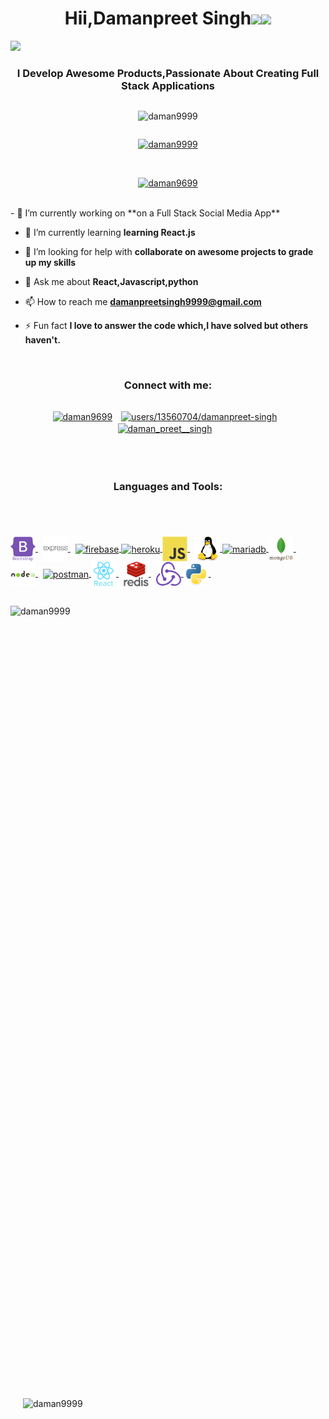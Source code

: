 
 <h1 align="center">Hii,Damanpreet Singh<img src="https://media.giphy.com/media/hvRJCLFzcasrR4ia7z/giphy.gif" width="28"><img src="https://c.tenor.com/uw88v6SSI1AAAAAC/starstruck-joypixels.gif" width="28" height:"28"> </h1><img src="https://media.giphy.com/media/hvRJCLFzcasrR4ia7z/giphy.gif" width="28"> </h1>
<h3 align="center" style="text-transform:capitalize;">I Develop Awesome Products,Passionate About Creating Full Stack Applications</h3>
<div class="trophiesWrapper" style="display:flex;flex-direction:column;align-items:center;justify-content:center;">
<p align="left"> <img src="https://komarev.com/ghpvc/?username=daman9999&label=Profile%20views&color=0e75b6&style=flat" alt="daman9999" /> </p>

<p align="center"> <a href="https://github.com/ryo-ma/github-profile-trophy"><img src="https://github-profile-trophy.vercel.app/?username=daman9999" alt="daman9999" /></a> </p>
<br/>
<p align="left"> <a href="https://twitter.com/daman9699" target="blank"><img src="https://img.shields.io/twitter/follow/daman9699?logo=twitter&style=for-the-badge" alt="daman9699" /></a> </p>
</div>
<br/>
- 🔭 I’m currently working on **on a Full Stack Social Media App**

- 🌱 I’m currently learning **learning React.js**

- 🤝 I’m looking for help with **collaborate on awesome projects to grade up my skills**

- 💬 Ask me about **React,Javascript,python**

- 📫 How to reach me **damanpreetsingh9999@gmail.com**

- ⚡ Fun fact **I love to answer the code which,I have solved but others haven't.**
<div class="trophiesWrapper" style="display:flex;flex-direction:column;align-items:center;justify-content:center;">

<br/>
<h3 align="center">Connect with me:</h3>
<p align="center">
<a  href="https://twitter.com/daman9699" target="blank"><img style="margin-right:10px;" align="center" src="https://raw.githubusercontent.com/rahuldkjain/github-profile-readme-generator/master/src/images/icons/Social/twitter.svg" alt="daman9699" height="30" width="40" /></a>
<a href="https://stackoverflow.com/users/13560704/damanpreet-singh" target="blank"><img style="margin-right:10px;" align="center" src="https://raw.githubusercontent.com/rahuldkjain/github-profile-readme-generator/master/src/images/icons/Social/stack-overflow.svg" alt="users/13560704/damanpreet-singh" height="30" width="40" /></a>
<a style="margin-right:10px;" href="https://instagram.com/daman_preet__singh" target="blank"><img align="center" src="https://raw.githubusercontent.com/rahuldkjain/github-profile-readme-generator/master/src/images/icons/Social/instagram.svg" alt="daman_preet__singh" height="30" width="40" /></a>
</p>
</div>
<br/>
<h3 align="center" style="padding:20px">Languages and Tools:</h3>
<br/>
<!--     languages  -->
<br/>
<a href="https://getbootstrap.com" target="_blank" rel="noreferrer"> <img src="https://raw.githubusercontent.com/devicons/devicon/master/icons/bootstrap/bootstrap-plain-wordmark.svg" alt="bootstrap" width="40" height="40" align="center" /> </a>&nbsp;
<a href="https://expressjs.com" target="_blank" rel="noreferrer"> <img align="center" src="https://raw.githubusercontent.com/devicons/devicon/master/icons/express/express-original-wordmark.svg" alt="express" width="40" height="40" /> </a>&nbsp;
    <a href="https://firebase.google.com/" target="_blank" rel="noreferrer"> <img align="center" src="https://www.vectorlogo.zone/logos/firebase/firebase-icon.svg" alt="firebase" width="40" height="40" /> </a>
    <a href="https://heroku.com" target="_blank" rel="noreferrer"> <img align="center" src="https://www.vectorlogo.zone/logos/heroku/heroku-icon.svg" alt="heroku" width="40" height="40" /> </a>
    <a href="https://developer.mozilla.org/en-US/docs/Web/JavaScript" target="_blank" rel="noreferrer"> <img align="center" src="https://raw.githubusercontent.com/devicons/devicon/master/icons/javascript/javascript-original.svg" alt="javascript" width="40" height="40" /> </a>&nbsp;
    <a href="https://www.linux.org/" target="_blank" rel="noreferrer"> <img align="center" src="https://raw.githubusercontent.com/devicons/devicon/master/icons/linux/linux-original.svg" alt="linux" width="40" height="40" /> </a>
    <a href="https://mariadb.org/" target="_blank" rel="noreferrer"> <img align="center" src="https://www.vectorlogo.zone/logos/mariadb/mariadb-icon.svg" alt="mariadb" width="40" height="40" /> </a>
    <a href="https://www.mongodb.com/" target="_blank" rel="noreferrer"> <img align="center" src="https://raw.githubusercontent.com/devicons/devicon/master/icons/mongodb/mongodb-original-wordmark.svg" alt="mongodb" width="40" height="40" /> </a>&nbsp;
    <a href="https://nodejs.org" target="_blank" rel="noreferrer"> <img align="center" src="https://raw.githubusercontent.com/devicons/devicon/master/icons/nodejs/nodejs-original-wordmark.svg" alt="nodejs" width="40" height="40" /> </a>&nbsp;
    <a href="https://postman.com" target="_blank" rel="noreferrer"> <img align="center" src="https://www.vectorlogo.zone/logos/getpostman/getpostman-icon.svg" alt="postman" width="40" height="40" /> </a>
    <a href="https://reactjs.org/" target="_blank" rel="noreferrer"> <img align="center" src="https://raw.githubusercontent.com/devicons/devicon/master/icons/react/react-original-wordmark.svg" alt="react" width="40" height="40" /> </a>&nbsp;
    <a href="https://redis.io" target="_blank" rel="noreferrer"> <img align="center" src="https://raw.githubusercontent.com/devicons/devicon/master/icons/redis/redis-original-wordmark.svg" alt="redis" width="40" height="40" /> </a>&nbsp;
    <a href="https://redux.js.org" target="_blank" rel="noreferrer"> <img align="center" src="https://raw.githubusercontent.com/devicons/devicon/master/icons/redux/redux-original.svg" alt="redux" width="40" height="40" /> </a>
    <a href="https://www.python.org" target="_blank" rel="noreferrer"> <img align="center" src="https://raw.githubusercontent.com/devicons/devicon/master/icons/python/python-original.svg" alt="python" width="40" height="40" /> </a>&nbsp;

<!--  -->
<br/>
<br/>
<p>&nbsp;<img  width="400 height="170" align="left"  src="https://github-readme-stats.vercel.app/api?username=daman9999&show_icons=true&locale=en" alt="daman9999" /></p>
<p><img  align="right" width="400" style="margin:600px;" src="https://github-readme-stats.vercel.app/api/top-langs?username=daman9999&show_icons=true&locale=en&layout=compact" alt="daman9999" /></p>
 <br/>
 <br/>
 <br/>
 <br/>
<p><img align="left"  width="400 height="270" style="width:400px;height:170px;margin:20px;" src="https://github-readme-streak-stats.herokuapp.com/?user=daman9999&" alt="daman9999" /></p>



